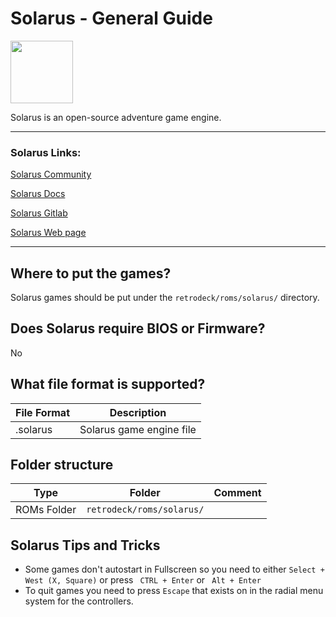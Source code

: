 # Solarus - General Guide

<img src="../../../wiki_images/logos/solarus-logo.svg" width="100">

Solarus is an open-source adventure game engine.

---


### Solarus Links:

[Solarus Community](https://www.solarus-games.org/community/)

[Solarus Docs](https://docs.solarus-games.org/)

[Solarus Gitlab](https://gitlab.com/solarus-games/)

[Solarus Web page](https://www.solarus-games.org/)

---


## Where to put the games?

Solarus games should be put under the `retrodeck/roms/solarus/` directory.

## Does Solarus require BIOS or Firmware?

No

## What file format is supported?

| File Format | Description |
|-------------|-------------|
| .solarus    | Solarus game engine file |

## Folder structure

| Type    | Folder                 |          Comment     | 
|  :---:  | :---:                  |             :---:     |
| ROMs Folder |`retrodeck/roms/solarus/` |                               |  

## Solarus Tips and Tricks

- Some games don't autostart in Fullscreen so you need to either `Select + West (X, Square)` or press ` CTRL + Enter`  or ` Alt + Enter`
- To quit games you need to press `Escape` that exists on in the radial menu system for the controllers.
